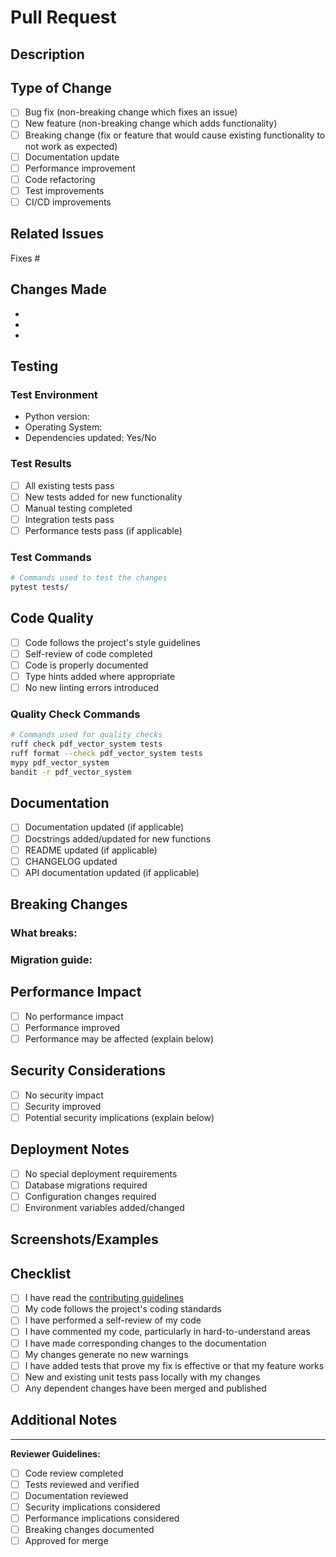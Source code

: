 # Pull Request

## Description

<!-- Provide a brief description of the changes in this PR -->

## Type of Change

<!-- Mark the relevant option with an "x" -->

- [ ] Bug fix (non-breaking change which fixes an issue)
- [ ] New feature (non-breaking change which adds functionality)
- [ ] Breaking change (fix or feature that would cause existing functionality to not work as expected)
- [ ] Documentation update
- [ ] Performance improvement
- [ ] Code refactoring
- [ ] Test improvements
- [ ] CI/CD improvements

## Related Issues

<!-- Link to related issues using "Fixes #123" or "Closes #123" -->

Fixes #

## Changes Made

<!-- Provide a detailed list of changes made -->

- 
- 
- 

## Testing

<!-- Describe the tests you ran to verify your changes -->

### Test Environment

- Python version:
- Operating System:
- Dependencies updated: Yes/No

### Test Results

- [ ] All existing tests pass
- [ ] New tests added for new functionality
- [ ] Manual testing completed
- [ ] Integration tests pass
- [ ] Performance tests pass (if applicable)

### Test Commands

```bash
# Commands used to test the changes
pytest tests/
```

## Code Quality

<!-- Confirm code quality checks -->

- [ ] Code follows the project's style guidelines
- [ ] Self-review of code completed
- [ ] Code is properly documented
- [ ] Type hints added where appropriate
- [ ] No new linting errors introduced

### Quality Check Commands

```bash
# Commands used for quality checks
ruff check pdf_vector_system tests
ruff format --check pdf_vector_system tests
mypy pdf_vector_system
bandit -r pdf_vector_system
```

## Documentation

<!-- Documentation updates -->

- [ ] Documentation updated (if applicable)
- [ ] Docstrings added/updated for new functions
- [ ] README updated (if applicable)
- [ ] CHANGELOG updated
- [ ] API documentation updated (if applicable)

## Breaking Changes

<!-- If this is a breaking change, describe what breaks and how to migrate -->

### What breaks:

### Migration guide:

## Performance Impact

<!-- Describe any performance implications -->

- [ ] No performance impact
- [ ] Performance improved
- [ ] Performance may be affected (explain below)

## Security Considerations

<!-- Describe any security implications -->

- [ ] No security impact
- [ ] Security improved
- [ ] Potential security implications (explain below)

## Deployment Notes

<!-- Any special deployment considerations -->

- [ ] No special deployment requirements
- [ ] Database migrations required
- [ ] Configuration changes required
- [ ] Environment variables added/changed

## Screenshots/Examples

<!-- If applicable, add screenshots or code examples -->

## Checklist

<!-- Final checklist before submitting -->

- [ ] I have read the [contributing guidelines](../docs/development/contributing.md)
- [ ] My code follows the project's coding standards
- [ ] I have performed a self-review of my code
- [ ] I have commented my code, particularly in hard-to-understand areas
- [ ] I have made corresponding changes to the documentation
- [ ] My changes generate no new warnings
- [ ] I have added tests that prove my fix is effective or that my feature works
- [ ] New and existing unit tests pass locally with my changes
- [ ] Any dependent changes have been merged and published

## Additional Notes

<!-- Any additional information for reviewers -->

---

**Reviewer Guidelines:**

- [ ] Code review completed
- [ ] Tests reviewed and verified
- [ ] Documentation reviewed
- [ ] Security implications considered
- [ ] Performance implications considered
- [ ] Breaking changes documented
- [ ] Approved for merge
